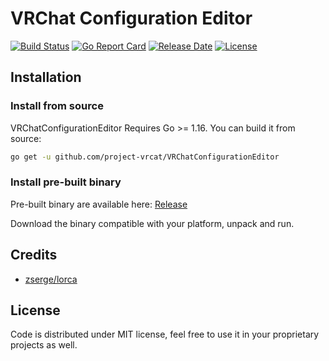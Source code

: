 # VRChat Configuration Editor

[![Build Status](https://img.shields.io/github/workflow/status/project-vrcat/VRChatConfigurationEditor/Release?style=flat-square)](https://github.com/project-vrcat/VRChatConfigurationEditor/actions/workflows/release.yml)
[![Go Report Card](https://goreportcard.com/badge/github.com/project-vrcat/VRChatConfigurationEditor?style=flat-square)](https://goreportcard.com/report/github.com/project-vrcat/VRChatConfigurationEditor)
[![Release Date](https://img.shields.io/github/v/release/project-vrcat/VRChatConfigurationEditor.svg?include_prereleases&style=flat-square)](https://github.com/project-vrcat/VRChatConfigurationEditor/releases/latest)
[![License](https://img.shields.io/github/license/project-vrcat/VRChatConfigurationEditor?style=flat-square)](./LICENSE)

## Installation

### Install from source

VRChatConfigurationEditor Requires Go >= 1.16. You can build it from source:

```bash
go get -u github.com/project-vrcat/VRChatConfigurationEditor
```

### Install pre-built binary

Pre-built binary are available here:
[Release](https://github.com/project-vrcat/VRChatConfigurationEditor/releases/latest)

Download the binary compatible with your platform, unpack and run.

## Credits

- [zserge/lorca](https://github.com/zserge/lorca)

## License

Code is distributed under MIT license, feel free to use it in your proprietary projects as well.